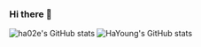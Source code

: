 ### Hi there 👋

<!--
**ha02e/ha02e** is a ✨ _special_ ✨ repository because its `README.md` (this file) appears on your GitHub profile.

Here are some ideas to get you started:

- 🔭 I’m currently working on ...
- 🌱 I’m currently learning ...
- 👯 I’m looking to collaborate on ...
- 🤔 I’m looking for help with ...
- 💬 Ask me about ...
- 📫 How to reach me: ...
- 😄 Pronouns: ...
- ⚡ Fun fact: ...
-->
![ha02e's GitHub stats](https://github-readme-stats.vercel.app/api?username=ha02e&show_icons=true&theme=transparent)
![HaYoung's GitHub stats](https://github-readme-stats.vercel.app/api?username=ha02e&theme=vue-dark_icons=true)
